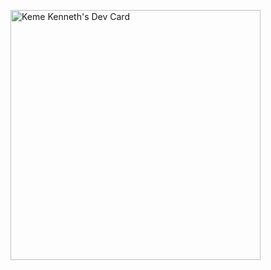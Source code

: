 <a href="https://app.daily.dev/zeelz"><img src="https://api.daily.dev/devcards/2b11baed53f8434190316e4fa0955b51.png?r=16h" width="400" alt="Keme Kenneth's Dev Card"/></a>

<!--
**zeelz/zeelz** is a ✨ _special_ ✨ repository because its `README.md` (this file) appears on your GitHub profile.

Here are some ideas to get you started:

- 🔭 I’m currently working on ...
- 🌱 I’m currently learning ...
- 👯 I’m looking to collaborate on ...
- 🤔 I’m looking for help with ...
- 💬 Ask me about ...
- 📫 How to reach me: ...
- 😄 Pronouns: ...
- ⚡ Fun fact: ...
-->
